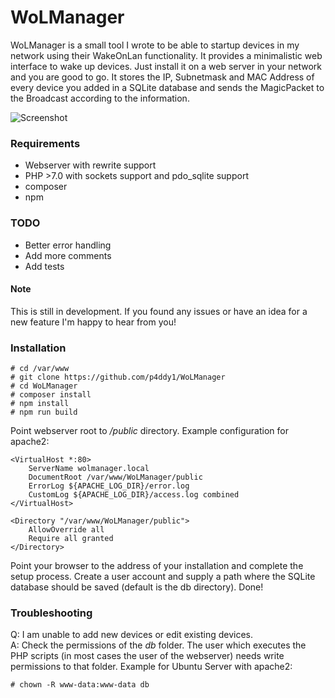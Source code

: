 # WoLManager

WoLManager is a small tool I wrote to be able to startup devices in my network using their WakeOnLan functionality.
It provides a minimalistic web interface to wake up devices. Just install it on a web server in your network and you are good to go.
It stores the IP, Subnetmask and MAC Address of every device you added in a SQLite database and sends the MagicPacket to the Broadcast
according to the information.

![Screenshot](http://hothead.lpnw.de/wolmanager3.jpg)

### Requirements

* Webserver with rewrite support
* PHP >7.0 with sockets support and pdo_sqlite support
* composer
* npm

### TODO

* Better error handling
* Add more comments
* Add tests

#### Note
This is still in development. If you found any issues or have an idea for a new feature I'm happy to hear from you!

### Installation
```
# cd /var/www
# git clone https://github.com/p4ddy1/WoLManager
# cd WoLManager
# composer install
# npm install
# npm run build
```

Point webserver root to _/public_ directory. Example configuration for apache2:
```
<VirtualHost *:80>
    ServerName wolmanager.local
    DocumentRoot /var/www/WoLManager/public
    ErrorLog ${APACHE_LOG_DIR}/error.log
    CustomLog ${APACHE_LOG_DIR}/access.log combined
</VirtualHost>

<Directory "/var/www/WoLManager/public">
    AllowOverride all
    Require all granted
</Directory>
```

Point your browser to the address of your installation and complete the setup process. Create a user account and supply a
path where the SQLite database should be saved (default is the db directory). Done!

### Troubleshooting

Q: I am unable to add new devices or edit existing devices.  
A: Check the permissions of the _db_ folder. The user which executes the PHP scripts (in most cases the user of the webserver)
needs write permissions to that folder. Example for Ubuntu Server with apache2:
```
# chown -R www-data:www-data db
```
